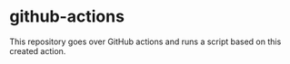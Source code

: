 # github-actions

This repository goes over GitHub actions and runs a script based on this created action.